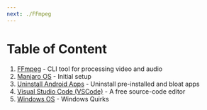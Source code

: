 ```yaml
---
next: ./FFmpeg
---
```


# Table of Content

1. [FFmpeg](./FFmpeg) - CLI tool for processing video and audio
2. [Manjaro OS](./Manjaro_OS) - Initial setup
3. [Uninstall Android Apps](./Android/Uninstall_Android_Apps) - Uninstall pre-installed and bloat apps
4. [Visual Studio Code (VSCode)](./VSCode) - A free source-code editor
5. [Windows OS](./Windows_OS) - Windows Quirks
